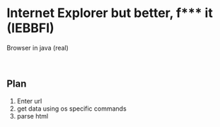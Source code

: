 ﻿# Internet Explorer but better, f*** it (IEBBFI)

Browser in java (real)


<br>

## Plan
<ol>
<li> Enter url
<li> get data using os specific commands
<li> parse html
</ol>

